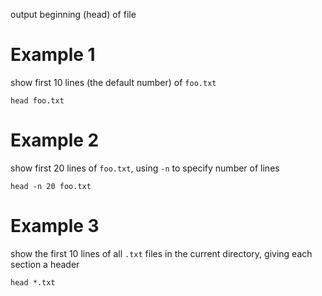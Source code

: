 output beginning (head) of file

# Example 1
show first 10 lines (the default number) of `foo.txt`
```
head foo.txt
```

# Example 2
show first 20 lines of `foo.txt`, using `-n` to specify number of lines
```
head -n 20 foo.txt
```

# Example 3
show the first 10 lines of all `.txt` files in the current directory, giving each section a header
```
head *.txt
```
